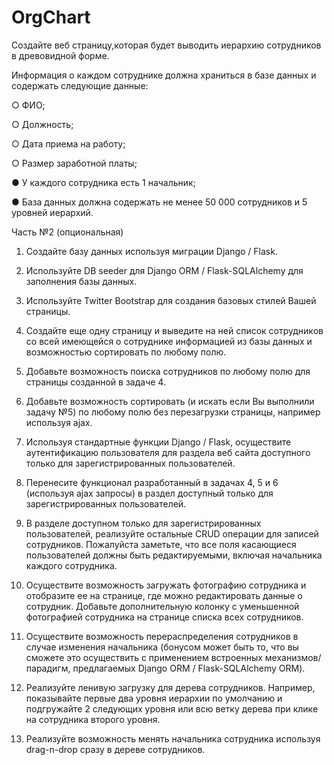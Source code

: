 # OrgChart

Создайте веб страницу,которая будет выводить иерархию сотрудников в древовидной форме.

 
Информация о каждом сотруднике должна храниться в базе данных и содержать следующие данные:

○ ФИО;

○ Должность;

○ Дата приема на работу;

○ Размер заработной платы;

● У каждого сотрудника есть 1 начальник;

● База данных должна содержать не менее 50 000 сотрудников и 5 уровней
иерархий.

Часть №2 (опциональная)

1. Создайте базу данных используя миграции Django / Flask.

2. Используйте DB seeder для Django ORM / Flask-SQLAlchemy для заполнения
базы данных.

3. Используйте Twitter Bootstrap для создания базовых стилей Вашей страницы.

4. Создайте еще одну страницу и выведите на ней список сотрудников со всей
имеющейся о сотруднике информацией из базы данных и возможностью
сортировать по любому полю.

5. Добавьте возможность поиска сотрудников по любому полю для страницы
созданной в задаче 4.

6. Добавьте возможность сортировать (и искать если Вы выполнили задачу №5)
по любому полю без перезагрузки страницы, например используя ajax.

7. Используя стандартные функции Django / Flask, осуществите аутентификацию
пользователя для раздела веб сайта доступного только для
зарегистрированных пользователей.
8. Перенесите функционал разработанный в задачах 4, 5 и 6 (используя ajax
запросы) в раздел доступный только для зарегистрированных пользователей.
9. В разделе доступном только для зарегистрированных пользователей,
реализуйте остальные CRUD операции для записей сотрудников. Пожалуйста
заметьте, что все поля касающиеся пользователей должны быть
редактируемыми, включая начальника каждого сотрудника.
10. Осуществите возможность загружать фотографию сотрудника и отобразите ее
на странице, где можно редактировать данные о сотрудник. Добавьте
дополнительную колонку с уменьшенной фотографией сотрудника на
странице списка всех сотрудников.
11. Осуществите возможность перераспределения сотрудников в случае
изменения начальника (бонусом может быть то, что вы сможете это
осуществить с применением встроенных механизмов/парадигм, предлагаемых
Django ORM / Flask-SQLAlchemy ORM).
12. Реализуйте ленивую загрузку для дерева сотрудников. Например, показывайте
первые два уровня иерархии по умолчанию и подгружайте 2 следующих
уровня или всю ветку дерева при клике на сотрудника второго уровня.
13. Реализуйте возможность менять начальника сотрудника используя drag-n-drop
сразу в дереве сотрудников.
